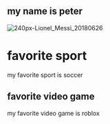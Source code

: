 ## my name is peter 
![240px-Lionel_Messi_20180626](https://user-images.githubusercontent.com/59803854/76447450-b1f3a380-6396-11ea-98c2-790ec27a9664.jpg)

# favorite sport
my favorite sport is soccer
## favorite video game
my favorite video game is roblox
